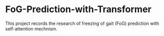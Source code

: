 # FoG-Prediction-with-Transformer

This project records the research of freezing of gait (FoG) prediction with self-attention mechnism.

